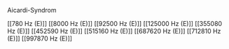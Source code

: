 Aicardi-Syndrom

[[780 Hz (E)]]
[[8000 Hz (E)]]
[[92500 Hz (E)]]
[[125000 Hz (E)]]
[[355080 Hz (E)]]
[[452590 Hz (E)]]
[[515160 Hz (E)]]
[[687620 Hz (E)]]
[[712810 Hz (E)]]
[[997870 Hz (E)]]